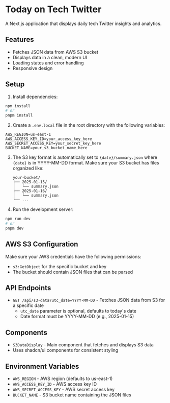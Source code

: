 # Today on Tech Twitter

A Next.js application that displays daily tech Twitter insights and analytics.

## Features

- Fetches JSON data from AWS S3 bucket
- Displays data in a clean, modern UI
- Loading states and error handling
- Responsive design

## Setup

1. Install dependencies:
```bash
npm install
# or
pnpm install
```

2. Create a `.env.local` file in the root directory with the following variables:
```env
AWS_REGION=us-east-1
AWS_ACCESS_KEY_ID=your_access_key_here
AWS_SECRET_ACCESS_KEY=your_secret_key_here
BUCKET_NAME=your_s3_bucket_name_here
```

3. The S3 key format is automatically set to `{date}/summary.json` where `{date}` is in YYYY-MM-DD format.
   Make sure your S3 bucket has files organized like:
   ```
   your-bucket/
   ├── 2025-01-15/
   │   └── summary.json
   ├── 2025-01-16/
   │   └── summary.json
   └── ...
   ```

4. Run the development server:
```bash
npm run dev
# or
pnpm dev
```

## AWS S3 Configuration

Make sure your AWS credentials have the following permissions:
- `s3:GetObject` for the specific bucket and key
- The bucket should contain JSON files that can be parsed

## API Endpoints

- `GET /api/s3-data?utc_date=YYYY-MM-DD` - Fetches JSON data from S3 for a specific date
  - `utc_date` parameter is optional, defaults to today's date
  - Date format must be YYYY-MM-DD (e.g., 2025-01-15)

## Components

- `S3DataDisplay` - Main component that fetches and displays S3 data
- Uses shadcn/ui components for consistent styling

## Environment Variables

- `AWS_REGION` - AWS region (defaults to us-east-1)
- `AWS_ACCESS_KEY_ID` - AWS access key ID
- `AWS_SECRET_ACCESS_KEY` - AWS secret access key
- `BUCKET_NAME` - S3 bucket name containing the JSON files 